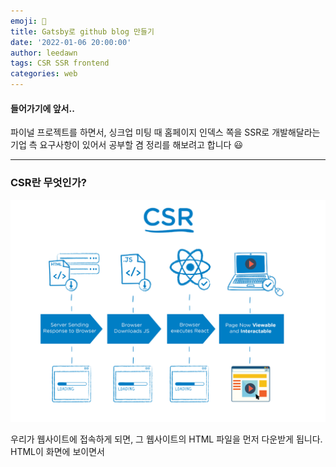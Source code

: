 ```yaml
---
emoji: 🧐
title: Gatsby로 github blog 만들기
date: '2022-01-06 20:00:00'
author: leedawn
tags: CSR SSR frontend
categories: web
---
```


#### 들어가기에 앞서..

파이널 프로젝트를 하면서, 싱크업 미팅 때 홈페이지 인덱스 쪽을 SSR로 개발해달라는 기업 측 요구사항이 있어서 공부할 겸 정리를 해보려고 합니다 😃

---

### CSR란 무엇인가?

![](../../assets/csr.png)

우리가 웹사이트에 접속하게 되면, 그 웹사이트의 HTML 파일을 먼저 다운받게 됩니다. HTML이 화면에 보이면서

